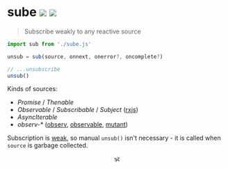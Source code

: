# sube <a href="https://github.com/spectjs/sube/actions/workflows/test.yml"><img src="https://github.com/spectjs/sube/actions/workflows/test.yml/badge.svg"/></a> <a href="http://npmjs.org/sube"><img src="https://img.shields.io/npm/v/sube"/></a>

> Subscribe weakly to any reactive source

```js
import sub from './sube.js'

unsub = sub(source, onnext, onerror?, oncomplete?)

// ...unsubscribe
unsub()
```

Kinds of sources:

* _Promise_ / _Thenable_
* _Observable_ / _Subscribable_ / _Subject_ ([rxjs](https://www.npmjs.com/package/rxjs))
* _AsyncIterable_
* _observ-\*_ ([observ](https://www.npmjs.com/package/observ), [observable](https://www.npmjs.com/package/observable), [mutant](https://www.npmjs.com/package/mutant))

Subscription is [weak](https://v8.dev/features/weak-references), so manual `unsub()` isn't necessary - it is called when `source` is garbage collected.

<p align="center">🕉<p>
